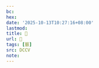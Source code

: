 ```yaml
---
bc:
hex:
date: '2025-10-13T10:27:16+08:00'
lastmod:
title: 􃍂
url: 􃍂
tags: [脤]
src: DCCV
note:
---
```

